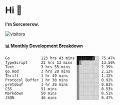 # Hi 👋

**I'm Sorcererxw.**
 
![visitors](https://visitor-badge.glitch.me/badge?page_id=sorcererxw.sorcererx)

#### 📊 Monthly Development Breakdown

<!--START_SECTION:waka-->
```text
Go              123 hrs 43 mins ███████▓░░ 75.47%
TypeScript      22 hrs 13 mins  █▒░░░░░░░░ 13.56%
Text            3 hrs 55 mins   ▒░░░░░░░░░ 2.39%
go.mod          3 hrs 28 mins   ▒░░░░░░░░░ 2.12%
Thrift          1 hr 49 mins    ▒░░░░░░░░░ 1.12%
Protocol Buffer 1 hr 30 mins    ▒░░░░░░░░░ 0.92%
protobuf        1 hr 20 mins    ▒░░░░░░░░░ 0.82%
CSS             51 mins         ▒░░░░░░░░░ 0.53%
Markdown        50 mins         ▒░░░░░░░░░ 0.51%
JSON            46 mins         ▒░░░░░░░░░ 0.47%
```
<!--END_SECTION:waka-->
